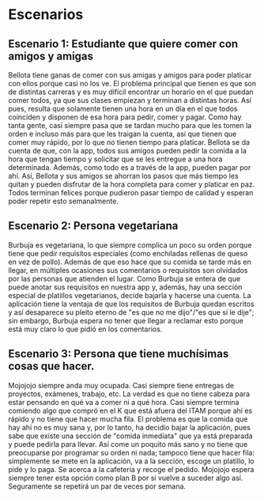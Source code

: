 # Escenarios

## Escenario 1: Estudiante que quiere comer con amigos y amigas
Bellota tiene ganas de comer con sus amigas y amigos para poder platicar con ellos porque casi no los ve. El problema principal que tienen es que son de distintas carreras y es muy difícil encontrar un horario en el que puedan comer todos, ya que sus clases empiezan y terminan a distintas horas. Así pues, resulta que solamente tienen una hora en un día en el que todos coinciden y disponen de esa hora para pedir, comer y pagar. Como hay tanta gente, casi siempre pasa que se tardan mucho para que les tomen la orden e incluso más para que les traigan la cuenta, así que tienen que comer muy rápido, por lo que no tienen tiempo para platicar. Bellota se da cuenta de que, con la app, todos sus amigos pueden pedir la comida a la hora que tengan tiempo y solicitar que se les entregue a una hora determinada. Además, como todo es a través de la app, pueden pagar por ahí. Así, Bellota y sus amigos se ahorran los pasos que más tiempo les quitan y pueden disfrutar de la hora completa para comer y platicar en paz. Todos terminan felices porque pudieron pasar tiempo de calidad y esperan poder repetir esto semanalmente.

## Escenario 2: Persona vegetariana
Burbuja es vegetariana, lo que siempre complica un poco su orden porque tiene que pedir requisitos especiales (como enchiladas rellenas de queso en vez de pollo). Además de que eso hace que su comida se tarde más en llegar, en múltiples ocasiones sus comentarios o requisitos son olvidados por las personas que atienden el lugar. Como Burbuja se entera de que puede anotar sus requisitos en nuestra app y, además, hay una sección especial de platillos vegetarianos, decide bajarla y hacerse una cuenta. La aplicación tiene la ventaja de que los requisitos de Burbuja quedan escritos y así desaparece su pleito eterno de "es que no me dijo"/"es que sí le dije"; sin embargo, Burbuja espera no tener que llegar a reclamar esto porque está muy claro lo que pidió en los comentarios.

## Escenario 3: Persona que tiene muchísimas cosas que hacer.
Mojojojo siempre anda muy ocupada. Casi siempre tiene entregas de proyectos, exámenes, trabajo, etc. La verdad es que no tiene cabeza para estar pensando en qué va a comer ni a qué hora. Casi siempre termina comiendo algo que compró en el K que está afuera del ITAM porque ahí es rápido y no tiene que hacer mucha fila. El problema es que la comida que hay ahí no es muy sana y, por lo tanto, ha decidio bajar la aplicación, pues sabe que existe una sección de "comida inmediata" que ya está preparada y puede pedirla para llevar. Así come un poquito más sano y no tiene que preocuparse por programar su orden ni nada; tampoco tiene que hacer fila: simplemente se mete en la aplicación, va a la sección, escoge un platillo, lo pide y lo paga. Se acerca a la cafetería y recoge el pedido. Mojojojo espera siempre tener esta opción como plan B por si vuelve a suceder algo así. Seguramente se repetirá un par de veces por semana.